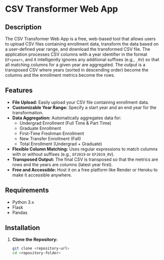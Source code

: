 # CSV Transformer Web App

## Description
The CSV Transformer Web App is a free, web-based tool that allows users to upload CSV files containing enrollment data, transform the data based on a user-defined year range, and download the transformed CSV file. The application processes CSV columns with a year identifier in the format `EF<year>`, and it intelligently ignores any additional suffixes (e.g., `_RV`) so that all matching columns for a given year are aggregated. The output is a transposed CSV where years (sorted in descending order) become the columns and the enrollment metrics become the rows.

## Features
- **File Upload:** Easily upload your CSV file containing enrollment data.
- **Customizable Year Range:** Specify a start year and an end year for the transformation.
- **Data Aggregation:** Automatically aggregates data for:
  - Undergrad Enrollment (Full Time & Part Time)
  - Graduate Enrollment
  - First-Time Freshman Enrollment
  - New Transfer Enrollment (Fall)
  - Total Enrollment (Undergrad + Graduate)
- **Flexible Column Matching:** Uses regular expressions to match columns with or without suffixes (e.g., `EF2019` or `EF2019_RV`).
- **Transposed Output:** The final CSV is transposed so that the metrics are rows and the years are columns (latest year first).
- **Free and Accessible:** Host it on a free platform like Render or Heroku to make it accessible anywhere.

## Requirements
- Python 3.x
- Flask
- Pandas

## Installation

1. **Clone the Repository:**
   ```bash
   git clone <repository-url>
   cd <repository-folder>
